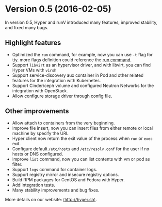 # Version 0.5 (2016-02-05)

In version 0.5, Hyper and runV introduced many features, improved stability, and fixed many bugs.

## Highlight features

- Optimized the `run` command, for example, now you can use `-t` flag for tty. more flags definition could reference the [run command](../reference/run.md).
- Support `libvirt` as an hypervisor driver, and with libvirt, you can find Hyper VMs with `virsh`
- Support service-discovery aux container in Pod and other related features for the integration with Kubernetes.
- Support Cinder/ceph volume and configured Neutron Networks for the integration with OpenStack.
- Allow configure storage driver through config file.

## Other improvements

- Allow attach to containers from the very beginning.
- Improve file insert, now you can insert files from either remote or local machine by specify the URI.
- Hyper client now return the exit value of the process when `run` or `exec` exit.
- Configure default `/etc/hosts` and `/etc/resolv.conf` for the user if no hosts or DNS configured.
- Improve `list` command, now you can list contents with vm or pod as filter.
- Support `logs` command for container logs.
- Support registry mirror and insecure registry options.
- Build RPM packages for CentOS and Fedora with Hyper.
- Add integration tests.
- Many stability improvements and bug fixes.

More details on our website: [(http://hyper.sh)](http://hyper.sh/).
